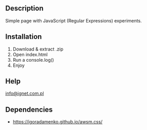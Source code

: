 ## Description

Simple page with JavaScript (Regular Expressions) experiments.

## Installation

1. Download & extract .zip
2. Open index.html
3. Run a console.log()
4. Enjoy

## Help

info@ignet.com.pl

## Dependencies

- https://igoradamenko.github.io/awsm.css/